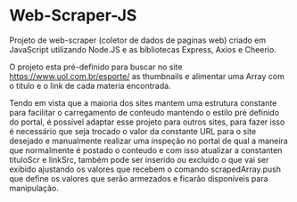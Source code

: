 # Web-Scraper-JS

Projeto de web-scraper (coletor de dados de paginas web) criado em JavaScript utilizando Node.JS e as bibliotecas Express, Axios e Cheerio.

O projeto esta pré-definido para buscar no site https://www.uol.com.br/esporte/ as thumbnails e alimentar uma Array com o titulo e o link de cada materia encontrada.

Tendo em vista que a maioria dos sites mantem uma estrutura constante para facilitar o carregamento de conteudo mantendo o estilo pré definido do portal, é possível adaptar esse projeto para outros sites, para fazer isso é necessário que seja trocado o valor da constante URL para o site desejado e manualmente realizar uma inspeção no portal de qual a maneira que normalmente é postado o conteudo e com isso atualizar a constanten tituloScr e linkSrc, também pode ser inserido ou excluido o que vai ser exibido ajustando os valores que recebem o comando scrapedArray.push que define os valores que serão armezados e ficarão disponíveis para manipulação.
